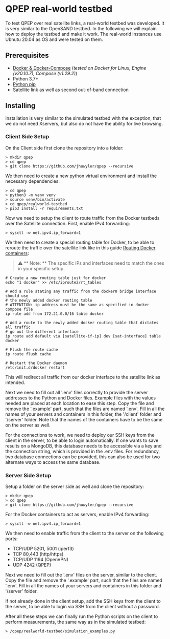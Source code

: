 # QPEP real-world testbed

To test QPEP over real satellite links, a real-world testbed was developed. It is very similar to the OpenSAND testbed. In the following we will explain how to deploy the testbed and make it work. The real-world instances use Ubnutu 20.04 as OS and were tested on them.

## Prerequisites

* [Docker & Docker-Compose](https://docs.docker.com/compose/install/) (_tested on Docker for Linux, Engine (v20.10.7), Compose (v1.29.2)_)
* Python 3.7+
* [Python pip](https://www.pypa.io/en/latest/)
* Satellite link as well as second out-of-band connection

## Installing
 
Installation is very similar to the simulated testbed with the exception, that we do not need Xservers, but also do not have the ability for live browsing.

### Client Side Setup

On the Client side first clone the repository into a folder:
```
> mkdir qpep
> cd qpep
> git clone https://github.com/jhuwyler/qpep --recursive
```

We then need to create a new python virtual environment and install the necessary dependencies:

```
> cd qpep
> python3 -m venv venv
> source venv/bin/activate
> cd qpep/realworld-testbed
> pip3 install -r requirements.txt 
```

Now we need to setup the client to route traffic from the Docker testbeds over the Satellite connection. First, enable IPv4 forwarding:

```
> sysctl -w net.ipv4.ip_forward=1
```

We then need to create a special routing table for Docker, to be able to reroute the traffic over the satellite link like in this guide [Routing Docker containers](https://serverfault.com/questions/696747/routing-from-docker-containers-using-a-different-physical-network-interface-and):
>:warning: ** Note: ** The specific IPs and interfaces need to match the ones in your specific setup.
```
# Create a new routing table just for docker
echo "1 docker" >> /etc/iproute2/rt_tables

# Add a rule stating any traffic from the docker0 bridge interface should use 
# the newly added docker routing table
# ATTENTION: ip address must be the same as specified in docker compose file
ip rule add from 172.21.0.0/16 table docker

# Add a route to the newly added docker routing table that dictates all traffic
# go out the different interface
ip route add default via [satellite-if-ip] dev [sat-interface] table docker

# Flush the route cache
ip route flush cache

# Restart the Docker daemon
/etc/init.d/docker restart
```
This will redirect all traffic from our docker interface to the satellite link as intended.

Next we need to fill out all '.env' files correctly to provide the server addresses to the Python and Docker files. Example files with the values needed are placed at each location to ease this step. Copy the file and remove the '.example' part, such that the files are named '.env'. Fill in all the names of your servers and containers in this folder, the '/client' folder and '/server' folder. Note that the names of the containers have to be the same on the server as well.

For the connections to work, we need to deploy our SSH keys from the client in the server, to be able to login automatically. If one wants to save results on a MongoDB, this database needs to be accessible via a key and the connection string, which is provided in the .env files. For redundancy, two database connections can be provided, this can also be used for two alternate ways to access the same database.

### Server Side Setup

Setup a folder on the server side as well and clone the repository:
```
> mkdir qpep
> cd qpep
> git clone https://github.com/jhuwyler/qpep --recursive
```

For the Docker containers to act as servers, enable IPv4 forwarding:

```
> sysctl -w net.ipv4.ip_forward=1
```

We then need to enable traffic from the client to the server on the following ports: 
- TCP/UDP 5201, 5001 (iperf3)
- TCP 80,443 (http/https)
- TCP/UDP 1194 (OpenVPN)
- UDP 4242 (QPEP)

Next we need to fill out the '.env' files on the server, similar to the client. Copy the file and remove the '.example' part, such that the files are named '.env'. Fill in all the names of your servers and containers in this folder and '/server' folder.

If not already done in the client setup, add the SSH keys from the client to the server, to be able to login via SSH from the client without a password.

After all these steps we can finally run the Python scripts on the client to perform measurements, the same way as in the simulated testbed:
```
> /qpep/realworld-testbed/simulation_examples.py
```